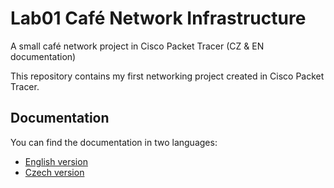 # Lab01 Café Network Infrastructure

A small café network project in Cisco Packet Tracer (CZ & EN documentation)

This repository contains my first networking project created in Cisco Packet Tracer.

## Documentation
You can find the documentation in two languages:

- [English version](en/README.en.md)
- [Czech version](cz/README.cs.md)

